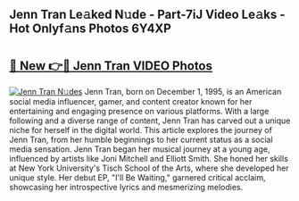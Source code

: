 ## Jenn Tran Le𝚊ked N𝚞de - Part-7iJ Video Le𝚊ks - Hot Onlyf𝚊ns Photos 6Y4XP

# <h2><a href="http://ab85646.deff.icu/?id=Jenn+Tran">🔗 New 👉🔴 Jenn Tran VIDEO Photos</a></h2>

[![Jenn Tran N𝚞des](https://i.imgur.com/rIISA9y.gif)](http://ab85646.deff.icu/?id=Jenn+Tran)
Jenn Tran, born on December 1, 1995, is an American social media influencer, gamer, and content creator known for her entertaining and engaging presence on various platforms. With a large following and a diverse range of content, Jenn Tran has carved out a unique niche for herself in the digital world. This article explores the journey of Jenn Tran, from her humble beginnings to her current status as a social media sensation. Jenn Tran began her musical journey at a young age, influenced by artists like Joni Mitchell and Elliott Smith. She honed her skills at New York University's Tisch School of the Arts, where she developed her unique style. Her debut EP, "I'll Be Waiting," garnered critical acclaim, showcasing her introspective lyrics and mesmerizing melodies.
